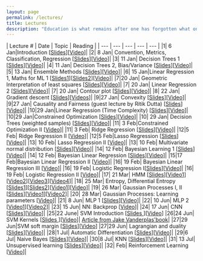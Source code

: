 ```yaml
---
layout: page
permalink: /lectures/
title: Lectures
description: "Education is what remains after one has forgotten what one has learned in school."
---
```



|  Lecture # | Date | Topic | Reading |
| --- | --- | --- | --- | --- |
|1| 6 Jan|Introduction [[Slides](../lectures/1-introduction.pdf)][[Video](https://youtu.be/JevkPSp1p6A)]|
|2| 8 Jan| Convention, Metrics, Classification, Regression [[Slides](../lectures/2-accuracy.pdf)][[Video](https://youtu.be/CuBzyh4Xmvk)]|
|3| 11 Jan| Decision Trees 1 [[Slides](../lectures/3-decision-tree-1.pdf)][[Video](https://youtu.be/LfFMm8l_poY)]|
|4| 11 Jan| Decision Trees 2, Bias/Variance [[Slides](../lectures/4-decision-tree-2-bias-variance-1.pdf)][[Video](https://youtu.be/FBxY_FJVOBk)]|
|5| 13 Jan| Ensemble Methods [[Slides](5-ensemble.pdf)][[Video](https://youtu.be/3uKYjILQStw)]|
|6| 15 Jan|Linear Regression 1, Maths for ML 1 [[Slides1](../lectures/6-linear-regression.pdf)][[Slides2](../lectures/6-ml-maths.pdf)][[Video](https://youtu.be/APAcikEbV4g)]|
|7|20 Jan| Geometric Interpretation of least squares [[Slides](7-geometric-regression.pdf)][[Video](https://youtu.be/KWeLr4UksNw)]|
|7| 20 Jan| Linear Regression 2 [[Slides](../lectures/7-linear-regression-2.pdf)][[Video](https://youtu.be/vRlDnbEIjlk)]|
|7| 20 Jan| Contour plot [[Slides](../lectures/7-ml-maths-2.pdf)][[Video](https://youtu.be/vdDFGOmfY-s)]|
|8| 22 Jan| Gradient descent [[Slides](../lectures/8-Gradient-descent.pdf)][[Videos](https://youtu.be/jN5A8nnhnbc)]|
|9|27 Jan| Convexity [[Slides](../lectures/9-convexity.pdf)][[Video](https://youtu.be/jheHrjo11Q0)]|
|9|27 Jan| Causality and Fairness (guest lecture by Ritik Dutta) [[Slides]()][[Video](https://youtu.be/lLOTj7gXcfw)]|
|10|29 Jan|Linear Regression (Time Complexity) [[Slides](../lectures/10-gd-normal-time.pdf)][[Video](https://www.youtube.com/watch?v=7t4fEVo92F8&list=PLftoLyLEwECCQjh7OTmrteMveaomqpVF0&index=12)]|
|10|29 Jan|Constrained Optimization [[Slides](../lectures/10-constrained-optimisation.pdf)][[Video](https://www.youtube.com/watch?v=rWh1LA8ajiI&list=PLftoLyLEwECCQjh7OTmrteMveaomqpVF0&index=13)]|
|10| 29 Jan| Decision Trees (weighted samples) [[Slides](../lectures/10-dt_weighted.pdf)][[Video](https://www.youtube.com/watch?v=C0BaPI22Bu4&list=PLftoLyLEwECCQjh7OTmrteMveaomqpVF0&index=14)]|
|11| 3 Feb|Constrained Optimization II [[Video](https://www.youtube.com/watch?v=h2g3w1xkKAI&list=PLftoLyLEwECCQjh7OTmrteMveaomqpVF0&index=15)]|
|11| 3 Feb| Ridge Regression [[Slides](../lectures/11-ridge-regression.pdf)][[Video](https://www.youtube.com/watch?v=7fofesmUqpE&list=PLftoLyLEwECCQjh7OTmrteMveaomqpVF0&index=16)]|
|12|5 Feb| Ridge Regression II [[Video](https://www.youtube.com/watch?v=I72OeThu5uI&list=PLftoLyLEwECCQjh7OTmrteMveaomqpVF0&index=17)]|
|12|5 Feb|Lasso Regression [[Slides](../lectures/12-lasso-regression.pdf)][[Video](https://www.youtube.com/watch?v=6B7L8celq_M&list=PLftoLyLEwECCQjh7OTmrteMveaomqpVF0&index=18)]|
|13| 10 Feb| Lasso Regression II [[Video](https://www.youtube.com/watch?v=1hGkzYxNos8&list=PLftoLyLEwECCQjh7OTmrteMveaomqpVF0&index=19)]|
|13| 10 Feb| Multivariate normal distribution [[Slides](../lectures/13-mvn.pdf)][[Video](https://www.youtube.com/watch?v=_L6hMjvoP9I&list=PLftoLyLEwECCQjh7OTmrteMveaomqpVF0&index=20)]|
|14| 12 Feb| Bayesian Learning 1 [[Slides](../lectures/14-bayesian1.pdf)][[Video](https://www.youtube.com/watch?v=SP3cRgGD2Mo&list=PLftoLyLEwECCQjh7OTmrteMveaomqpVF0&index=21)]|
|14| 12 Feb| Bayesian Linear Regression [[Slides](../lectures/15-blr.pdf)][[Video](https://www.youtube.com/watch?v=zmtSEXlNAc8&list=PLftoLyLEwECCQjh7OTmrteMveaomqpVF0&index=22)]|
|15|17 Feb|Bayesian Linear Regression II [[Video](https://www.youtube.com/watch?v=VaCUeOwhI6Y&list=PLftoLyLEwECCQjh7OTmrteMveaomqpVF0&index=23)]|
|16| 19 Feb| Bayesian Linear Regression III [[Video](https://www.youtube.com/watch?v=qUEa6v_23pQ&list=PLftoLyLEwECCQjh7OTmrteMveaomqpVF0&index=25)]|
|16| 19 Feb| Logistic Regression I[[Slides](../lectures/18-logistic-regression.pdf)][[Video](https://www.youtube.com/watch?v=1Oqw3ABlD5M&list=PLftoLyLEwECCQjh7OTmrteMveaomqpVF0&index=26)]|
|16| 19 Feb| Logistic Regression II [[Video](https://www.youtube.com/watch?v=WjYzbDtMwUc&list=PLftoLyLEwECCQjh7OTmrteMveaomqpVF0&index=28)]|
|17| 21 Mar| HMM  [[Slides](../lectures/19-hmm.pdf)][[Video1](https://www.youtube.com/watch?v=e7CpY5LiI6g&list=PLftoLyLEwECCQjh7OTmrteMveaomqpVF0&index=29)][[Video2](https://www.youtube.com/watch?v=71fUbe3pPq0&list=PLftoLyLEwECCQjh7OTmrteMveaomqpVF0&index=30)][[Video3](https://www.youtube.com/watch?v=13s9uykACJk&list=PLftoLyLEwECCQjh7OTmrteMveaomqpVF0&index=31)][[Video4](https://www.youtube.com/watch?v=jeuxkQyavcM&list=PLftoLyLEwECCQjh7OTmrteMveaomqpVF0&index=32)]|
|18| 25 Mar| Entropy, Differential Entropy [[Slides1](../lectures/20-entropy.pdf)][[Slides2](../lectures/21-differential-entropy.pdf)][[Video1](https://www.youtube.com/watch?v=bk5HSEPOMW8&list=PLftoLyLEwECCQjh7OTmrteMveaomqpVF0&index=34)][[Video](https://www.youtube.com/watch?v=oPPod6SwRbM&list=PLftoLyLEwECCQjh7OTmrteMveaomqpVF0&index=35)]|
|19| 26 Mar| Gaussian Processes I, II [[Slides](../lectures/22-gp.pdf)][[Video1](https://www.youtube.com/watch?v=T8Ey2oDQ_g4&list=PLftoLyLEwECCQjh7OTmrteMveaomqpVF0&index=36)][[Video2](https://www.youtube.com/watch?v=V1bF37-_ytQ&list=PLftoLyLEwECCQjh7OTmrteMveaomqpVF0&index=37)]|
|20| 28 Mar| Gaussian Processes: Learning parameters [[Video](https://www.youtube.com/watch?v=zBG1BHtipIY&list=PLftoLyLEwECCQjh7OTmrteMveaomqpVF0&index=38)]|
|21| 8 Jun| MLP 1 [[Slides](../lectures/23-neural-networks.pdf)][[Video](https://www.youtube.com/watch?v=fu8MCJdlWQY&list=PLftoLyLEwECCQjh7OTmrteMveaomqpVF0&index=39)]|
|22| 10 Jun| MLP 2 [[Video1](https://www.youtube.com/watch?v=XmGFC9rdPF4&list=PLftoLyLEwECCQjh7OTmrteMveaomqpVF0&index=40)][[Video2](https://www.youtube.com/watch?v=XmGFC9rdPF4&list=PLftoLyLEwECCQjh7OTmrteMveaomqpVF0&index=40)]|
|23| 15 Jun| NN: Backprop [[Video](https://www.youtube.com/watch?v=mEWbGT0l9xM&list=PLftoLyLEwECCQjh7OTmrteMveaomqpVF0&index=42)]|
|24| 17 Jun| CNN [[Slides]()][[Video](https://www.youtube.com/watch?v=ufw5Vb3z5Yw&list=PLftoLyLEwECCQjh7OTmrteMveaomqpVF0&index=43)]|
|25|22 June| SVM Introduction [[Slides ](../lectures/25-svm-intro.pdf)][[Video](https://www.youtube.com/watch?v=SxlM9Fpfk2Y&list=PLftoLyLEwECCQjh7OTmrteMveaomqpVF0&index=47&t=3506s)]
|26|24 Jun| SVM Kernels [[Slides ](../lectures/26-svm-kernel.pdf)][[Video](https://www.youtube.com/watch?v=MhjxDACIVWM&list=PLftoLyLEwECCQjh7OTmrteMveaomqpVF0&index=48&t=11s)]| [Article from Jake Vanderplas'book](https://jakevdp.github.io/PythonDataScienceHandbook/05.07-support-vector-machines.html)|
|27|29 Jun|SVM soft margin [[Slides](../lectures/27-svm-soft-margin.pdf)][[Video](https://www.youtube.com/watch?v=yY6-LUerLcs&list=PLftoLyLEwECCQjh7OTmrteMveaomqpVF0&index=49&t=3s)]
|27|29 Jun| Lagrangian and duality [[Slides](../lectures/27-lagrangian-revised.pdf)][[Video](https://www.youtube.com/watch?v=Gr1o97QI1PI)]|
|28|1 Jul| Automatic Differentiation [[Slides](../lectures/28-backprop.pdf)][[Video](https://www.youtube.com/watch?v=CHCO1q2updI)]|
|29|6 Jul| Naive Bayes [[Slides](../lectures/29-naive.pdf)][[Video](https://www.youtube.com/watch?v=KWJ12W0YLf8)]|
|30|8 Jul| KNN [[Slides](../lectures/30-knn.pdf)][[Video](https://www.youtube.com/watch?v=6B2r0LOyBQI)]|
|31| 13 Jul| Unsupervised learning [[Slides](../lectures/31-unsupervised.pdf)][[Video](https://www.youtube.com/watch?v=UVTDW2_2IZQ)]|
|32| Feb| Reinforcement Learning [[Video](https://www.youtube.com/watch?v=iql7HGScJ-U&list=PLftoLyLEwECCQjh7OTmrteMveaomqpVF0&index=27)]|